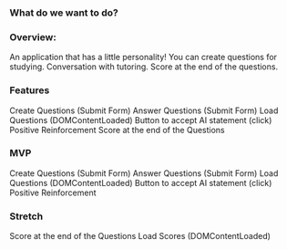 ### What do we want to do?


### Overview:
An application that has a little personality! You can create questions for studying. Conversation with tutoring. Score at the end of the questions.



### Features
Create Questions (Submit Form)
Answer Questions (Submit Form)
Load Questions (DOMContentLoaded)
Button to accept AI statement (click)
Positive Reinforcement
Score at the end of the Questions


### MVP
Create Questions (Submit Form)
Answer Questions (Submit Form)
Load Questions (DOMContentLoaded)
Button to accept AI statement (click)
Positive Reinforcement

### Stretch
Score at the end of the Questions
Load Scores (DOMContentLoaded)

